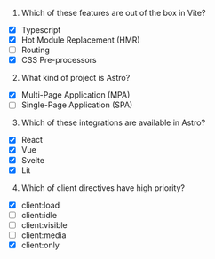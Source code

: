 1. Which of these features are out of the box in Vite?

- [x] Typescript
- [x] Hot Module Replacement (HMR)
- [ ] Routing
- [x] CSS Pre-processors

2. What kind of project is Astro?

- [x] Multi-Page Application (MPA)
- [ ] Single-Page Application (SPA)

3. Which of these integrations are available in Astro?

- [x] React
- [x] Vue
- [x] Svelte
- [x] Lit

4. Which of client directives have high priority?

- [x] client:load
- [ ] client:idle
- [ ] client:visible
- [ ] client:media
- [x] client:only
